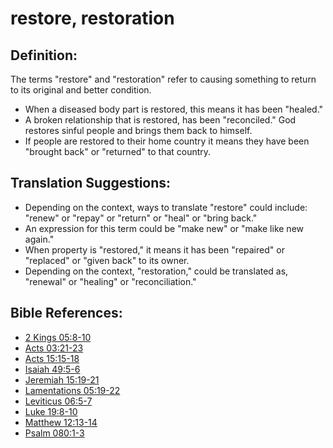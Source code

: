 # restore, restoration #

## Definition: ##

The terms "restore" and "restoration" refer to causing something to return to its original and better condition.

* When a diseased body part is restored, this means it has been "healed."
* A broken relationship that is restored, has been "reconciled." God restores sinful people and brings them back to himself.
* If people are restored to their home country it means they have been "brought back" or "returned" to that country.

## Translation Suggestions: ##

* Depending on the context, ways to translate "restore" could include: "renew" or "repay" or "return" or "heal" or "bring back."
* An expression for this term could be "make new" or "make like new again."
* When property is "restored," it means it has been "repaired" or "replaced" or "given back" to its owner.
* Depending on the context, "restoration," could be translated as, "renewal" or "healing" or "reconciliation."

## Bible References: ##

* [2 Kings 05:8-10](https://door43.org/en/bible/notes/2ki/05/08)
* [Acts 03:21-23](https://door43.org/en/bible/notes/act/03/21)
* [Acts 15:15-18](https://door43.org/en/bible/notes/act/15/15)
* [Isaiah 49:5-6](https://door43.org/en/bible/notes/isa/49/05)
* [Jeremiah 15:19-21](https://door43.org/en/bible/notes/jer/15/19)
* [Lamentations 05:19-22](https://door43.org/en/bible/notes/lam/05/19)
* [Leviticus 06:5-7](https://door43.org/en/bible/notes/lev/06/05)
* [Luke 19:8-10](https://door43.org/en/bible/notes/luk/19/08)
* [Matthew 12:13-14](https://door43.org/en/bible/notes/mat/12/13)
* [Psalm 080:1-3](https://door43.org/en/bible/notes/psa/080/001)


